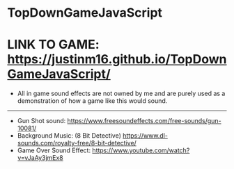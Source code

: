 # TopDownGameJavaScript
# LINK TO GAME: https://justinm16.github.io/TopDownGameJavaScript/

- All in game sound effects are not owned by me and are purely used as a demonstration of
  how a game like this would sound.

---------------------------------------------------------------------------------------------
- Gun Shot sound: https://www.freesoundeffects.com/free-sounds/gun-10081/
- Background Music: (8 Bit Detective) https://www.dl-sounds.com/royalty-free/8-bit-detective/
- Game Over Sound Effect: https://www.youtube.com/watch?v=vJaAy3jmEx8

